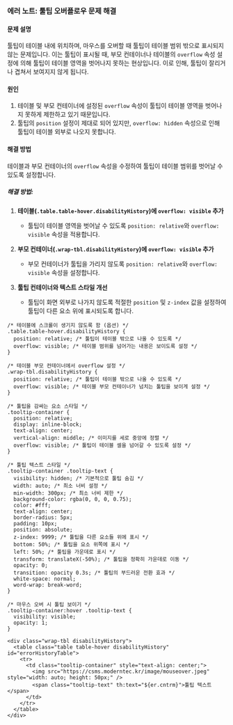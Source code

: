 ### 에러 노트: 툴팁 오버플로우 문제 해결

#### 문제 설명

툴팁이 테이블 내에 위치하며, 마우스를 오버할 때 툴팁이 테이블 범위 밖으로 표시되지 않는 문제입니다. 이는 툴팁이 표시될 때, 부모 컨테이너나 테이블의 `overflow` 속성 설정에 의해 툴팁이 테이블 영역을 벗어나지 못하는 현상입니다. 이로 인해, 툴팁이 잘리거나 겹쳐서 보여지지 않게 됩니다.

#### 원인

1. 테이블 및 부모 컨테이너에 설정된 `overflow` 속성이 툴팁이 테이블 영역을 벗어나지 못하게 제한하고 있기 때문입니다.
2. 툴팁의 `position` 설정이 제대로 되어 있지만, `overflow: hidden` 속성으로 인해 툴팁이 테이블 외부로 나오지 못합니다.

#### 해결 방법

테이블과 부모 컨테이너의 `overflow` 속성을 수정하여 툴팁이 테이블 범위를 벗어날 수 있도록 설정합니다.

##### 해결 방법:

1. **테이블(`.table.table-hover.disabilityHistory`)에 `overflow: visible` 추가**
    
    - 툴팁이 테이블 영역을 벗어날 수 있도록 `position: relative`와 `overflow: visible` 속성을 적용합니다.
2. **부모 컨테이너(`.wrap-tbl.disabilityHistory`)에 `overflow: visible` 추가**
    
    - 부모 컨테이너가 툴팁을 가리지 않도록 `position: relative`와 `overflow: visible` 속성을 설정합니다.
3. **툴팁 컨테이너와 텍스트 스타일 개선**
    
    - 툴팁이 화면 외부로 나가지 않도록 적절한 `position` 및 `z-index` 값을 설정하여 툴팁이 다른 요소 위에 표시되도록 합니다.

```
/* 테이블에 스크롤이 생기지 않도록 함 (옵션) */
.table.table-hover.disabilityHistory {
  position: relative; /* 툴팁이 테이블 밖으로 나올 수 있도록 */
  overflow: visible; /* 테이블 범위를 넘어가는 내용은 보이도록 설정 */
}

/* 테이블 부모 컨테이너에서 overflow 설정 */
.wrap-tbl.disabilityHistory {
  position: relative; /* 툴팁이 테이블 밖으로 나올 수 있도록 */
  overflow: visible; /* 테이블 부모 컨테이너가 넘치는 툴팁을 보이게 설정 */
}

/* 툴팁을 감싸는 요소 스타일 */
.tooltip-container {
  position: relative;
  display: inline-block;
  text-align: center;
  vertical-align: middle; /* 이미지를 세로 중앙에 정렬 */
  overflow: visible; /* 툴팁이 테이블 셀을 넘어갈 수 있도록 설정 */
}

/* 툴팁 텍스트 스타일 */
.tooltip-container .tooltip-text {
  visibility: hidden; /* 기본적으로 툴팁 숨김 */
  width: auto; /* 최소 너비 설정 */
  min-width: 300px; /* 최소 너비 제한 */
  background-color: rgba(0, 0, 0, 0.75);
  color: #fff;
  text-align: center;
  border-radius: 5px;
  padding: 10px;
  position: absolute;
  z-index: 9999; /* 툴팁을 다른 요소들 위에 표시 */
  bottom: 50%; /* 툴팁을 요소 위쪽에 표시 */
  left: 50%; /* 툴팁을 가운데로 표시 */
  transform: translateX(-50%); /* 툴팁을 정확히 가운데로 이동 */
  opacity: 0;
  transition: opacity 0.3s; /* 툴팁의 부드러운 전환 효과 */
  white-space: normal;
  word-wrap: break-word;
}

/* 마우스 오버 시 툴팁 보이기 */
.tooltip-container:hover .tooltip-text {
  visibility: visible;
  opacity: 1;
}
```

``` 
<div class="wrap-tbl disabilityHistory">
  <table class="table table-hover disabilityHistory" id="errorHistoryTable">
    <tr>
      <td class="tooltip-container" style="text-align: center;">
        <img src="https://csms.moderntec.kr/image/mouseover.jpeg" style="width: auto; height: 50px;" />
        <span class="tooltip-text" th:text="${er.cntrm}">툴팁 텍스트</span>
      </td>
    </tr>
  </table>
</div>

```
